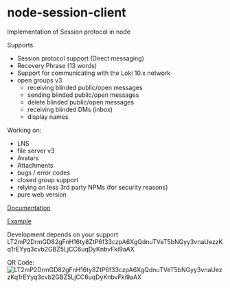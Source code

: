 # node-session-client
Implementation of Session protocol in node

Supports
- Session protocol support (Direct messaging)
- Recovery Phrase (13 words)
- Support for communicating with the Loki 10.x network
- open groups v3
  - receiving blinded public/open messages
  - sending blinded public/open messages
  - delete blinded public/open messages
  - receiving blinded DMs (inbox)
  - display names

Working on:
- LNS
- file server v3
- Avatars
- Attachments
- bugs / error codes
- closed group support
- relying on less 3rd party NPMs (for security reasons)
- pure web version

[Documentation](https://hesiod-project.github.io/node-session-client/)

[Example](sample.js)

Development depends on your support
LT2mP2DrmGD82gFnH16ty8ZtP6f33czpA6XgQdnuTVeT5bNGyy3vnaUezzKq1rEYyq3cvb2GBZ5LjCC6uqDyKnbvFki9aAX

QR Code:
![LT2mP2DrmGD82gFnH16ty8ZtP6f33czpA6XgQdnuTVeT5bNGyy3vnaUezzKq1rEYyq3cvb2GBZ5LjCC6uqDyKnbvFki9aAX](LT2mP2DrmGD82gFnH16ty8ZtP6f33czpA6XgQdnuTVeT5bNGyy3vnaUezzKq1rEYyq3cvb2GBZ5LjCC6uqDyKnbvFki9aAX.png)
